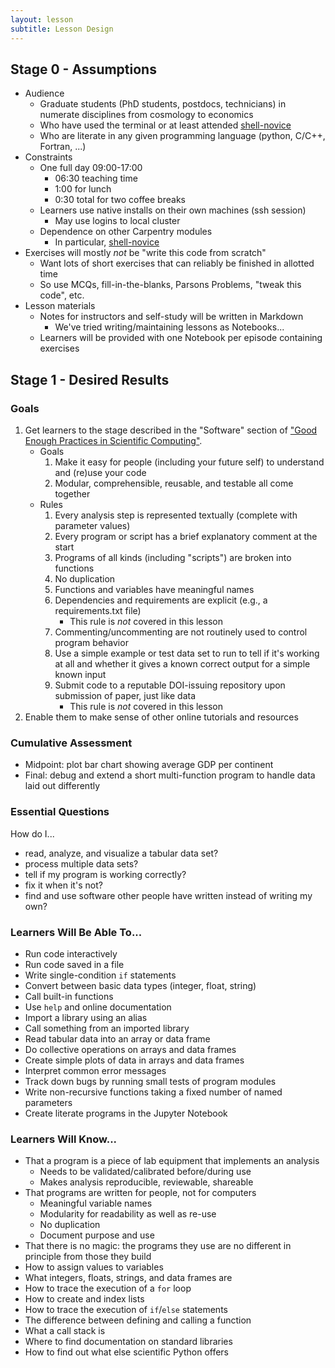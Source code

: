 ```yaml
---
layout: lesson
subtitle: Lesson Design
---
```


## Stage 0 - Assumptions

* Audience
  * Graduate students (PhD students, postdocs, technicians) in numerate
    disciplines from cosmology to economics
  * Who have used the terminal or at least attended
    [shell-novice](https://github.com/swcarpentry/shell-novice)
  * Who are literate in any given programming language (python, C/C++,
    Fortran, ...)
* Constraints
  * One full day 09:00-17:00
    * 06:30 teaching time
    * 1:00 for lunch
    * 0:30 total for two coffee breaks
  * Learners use native installs on their own machines (ssh session)
    * May use logins to local cluster
  * Dependence on other Carpentry modules
    * In particular, 
      [shell-novice](https://github.com/swcarpentry/shell-novice)
* Exercises will mostly *not* be "write this code from scratch"
  * Want lots of short exercises that can reliably be finished in allotted time
  * So use MCQs, fill-in-the-blanks, Parsons Problems, "tweak this code", etc.
* Lesson materials
  * Notes for instructors and self-study will be written in Markdown
    * We've tried writing/maintaining lessons as Notebooks...
  * Learners will be provided with one Notebook per episode containing
    exercises

## Stage 1 - Desired Results

### Goals

1. Get learners to the stage described in the "Software" section of 
   ["Good Enough Practices in Scientific Computing"](
   https://journals.plos.org/ploscompbiol/article?id=10.1371/journal.pcbi.1005510).
   * Goals
     1. Make it easy for people (including your future self) to understand and
        (re)use your code
     2. Modular, comprehensible, reusable, and testable all come together
   * Rules
     1. Every analysis step is represented textually (complete with parameter
        values)
     2. Every program or script has a brief explanatory comment at the start
     3. Programs of all kinds (including "scripts") are broken into functions
     4. No duplication
     5. Functions and variables have meaningful names
     6. Dependencies and requirements are explicit (e.g., a requirements.txt
        file)
        * This rule is *not* covered in this lesson
     7. Commenting/uncommenting are not routinely used to control program
        behavior
     8. Use a simple example or test data set to run to tell if it's working at
        all and whether it gives a known correct output for a simple known
        input
     9. Submit code to a reputable DOI-issuing repository upon submission of
        paper, just like data
        * This rule is *not* covered in this lesson
2. Enable them to make sense of other online tutorials and resources

### Cumulative Assessment

* Midpoint: plot bar chart showing average GDP per continent
* Final: debug and extend a short multi-function program to handle data laid
  out differently

### Essential Questions

How do I...

* read, analyze, and visualize a tabular data set?
* process multiple data sets?
* tell if my program is working correctly?
* fix it when it's not?
* find and use software other people have written instead of writing my own?

### Learners Will Be Able To...

* Run code interactively
* Run code saved in a file
* Write single-condition `if` statements
* Convert between basic data types (integer, float, string)
* Call built-in functions
* Use `help` and online documentation
* Import a library using an alias
* Call something from an imported library
* Read tabular data into an array or data frame
* Do collective operations on arrays and data frames
* Create simple plots of data in arrays and data frames
* Interpret common error messages
* Track down bugs by running small tests of program modules
* Write non-recursive functions taking a fixed number of named parameters
* Create literate programs in the Jupyter Notebook

### Learners Will Know...

* That a program is a piece of lab equipment that implements an analysis
  * Needs to be validated/calibrated before/during use
  * Makes analysis reproducible, reviewable, shareable
* That programs are written for people, not for computers
  * Meaningful variable names
  * Modularity for readability as well as re-use
  * No duplication
  * Document purpose and use
* That there is no magic: the programs they use are no different in principle
  from those they build
* How to assign values to variables
* What integers, floats, strings, and data frames are
* How to trace the execution of a `for` loop
* How to create and index lists
* How to trace the execution of `if`/`else` statements
* The difference between defining and calling a function
* What a call stack is
* Where to find documentation on standard libraries
* How to find out what else scientific Python offers

